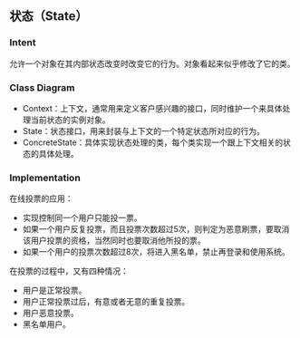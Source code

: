 ## 状态（State）

### Intent

允许一个对象在其内部状态改变时改变它的行为。对象看起来似乎修改了它的类。

### Class Diagram

- Context：上下文，通常用来定义客户感兴趣的接口，同时维护一个来具体处理当前状态的实例对象。
- State：状态接口，用来封装与上下文的一个特定状态所对应的行为。
- ConcreteState：具体实现状态处理的类，每个类实现一个跟上下文相关的状态的具体处理。

### Implementation

在线投票的应用：
- 实现控制同一个用户只能投一票。
- 如果一个用户反复投票，而且投票次数超过5次，则判定为恶意刷票，要取消该用户投票的资格，当然同时也要取消他所投的票。
- 如果一个用户的投票次数超过8次，将进入黑名单，禁止再登录和使用系统。

在投票的过程中，又有四种情况：
- 用户是正常投票。
- 用户正常投票过后，有意或者无意的重复投票。
- 用户恶意投票。
- 黑名单用户。